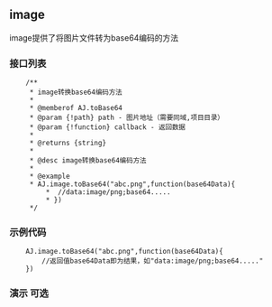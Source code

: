 ## image
image提供了将图片文件转为base64编码的方法

### 接口列表

```
	/**
	 * image转换base64编码方法
	 *
	 * @memberof AJ.toBase64
	 * @param {!path} path - 图片地址（需要同域,项目目录）
	 * @param {!function} callback - 返回数据
	 *
	 * @returns {string}
	 *
	 * @desc image转换base64编码方法
	 *
	 * @example
	 * AJ.image.toBase64("abc.png",function(base64Data){
		 *  //data:image/png;base64.....
		 * })
	 */

```

### 示例代码

```
	AJ.image.toBase64("abc.png",function(base64Data){
		//返回值base64Data即为结果，如"data:image/png;base64....."
	})
```

### 演示 可选